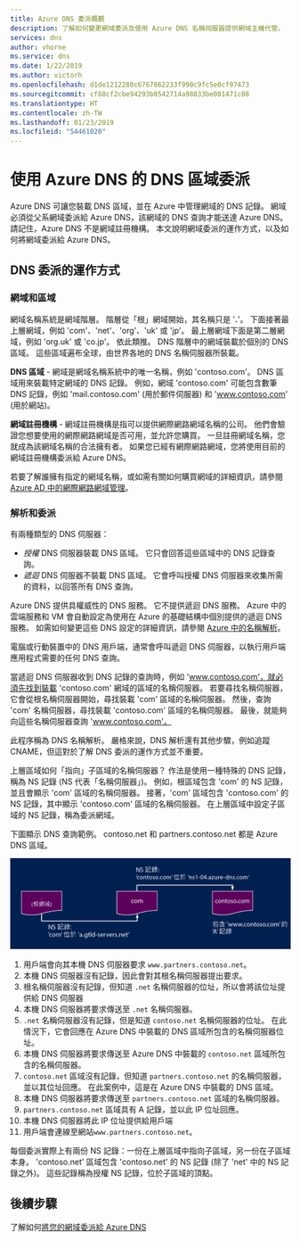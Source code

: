 ```yaml
---
title: Azure DNS 委派概觀
description: 了解如何變更網域委派及使用 Azure DNS 名稱伺服器提供網域主機代管。
services: dns
author: vhorne
ms.service: dns
ms.date: 1/22/2019
ms.author: victorh
ms.openlocfilehash: d1de1212280c6767862233f990c9fc5e0cf97473
ms.sourcegitcommit: cf88cf2cbe94293b0542714a98833be001471c08
ms.translationtype: HT
ms.contentlocale: zh-TW
ms.lasthandoff: 01/23/2019
ms.locfileid: "54461020"
---
```

# <a name="delegation-of-dns-zones-with-azure-dns"></a>使用 Azure DNS 的 DNS 區域委派

Azure DNS 可讓您裝載 DNS 區域，並在 Azure 中管理網域的 DNS 記錄。 網域必須從父系網域委派給 Azure DNS，該網域的 DNS 查詢才能送達 Azure DNS。 請記住，Azure DNS 不是網域註冊機構。 本文說明網域委派的運作方式，以及如何將網域委派給 Azure DNS。

## <a name="how-dns-delegation-works"></a>DNS 委派的運作方式

### <a name="domains-and-zones"></a>網域和區域

網域名稱系統是網域階層。 階層從「根」網域開始，其名稱只是 '**.**'。  下面接著最上層網域，例如 'com'、'net'、'org'、'uk' 或 'jp'。  最上層網域下面是第二層網域，例如 'org.uk' 或 'co.jp'。  依此類推。 DNS 階層中的網域裝載於個別的 DNS 區域。 這些區域遍布全球，由世界各地的 DNS 名稱伺服器所裝載。

**DNS 區域** - 網域是網域名稱系統中的唯一名稱，例如 'contoso.com'。 DNS 區域用來裝載特定網域的 DNS 記錄。 例如，網域 'contoso.com' 可能包含數筆 DNS 記錄，例如 'mail.contoso.com' (用於郵件伺服器) 和 'www.contoso.com' (用於網站)。

**網域註冊機構** - 網域註冊機構是指可以提供網際網路網域名稱的公司。 他們會驗證您想要使用的網際網路網域是否可用，並允許您購買。 一旦註冊網域名稱，您就成為該網域名稱的合法擁有者。 如果您已經有網際網路網域，您將使用目前的網域註冊機構委派給 Azure DNS。

若要了解誰擁有指定的網域名稱，或如需有關如何購買網域的詳細資訊，請參閱 [Azure AD 中的網際網路網域管理](https://msdn.microsoft.com/library/azure/hh969248.aspx)。

### <a name="resolution-and-delegation"></a>解析和委派

有兩種類型的 DNS 伺服器：

* *授權* DNS 伺服器裝載 DNS 區域。 它只會回答這些區域中的 DNS 記錄查詢。
* *遞迴* DNS 伺服器不裝載 DNS 區域。 它會呼叫授權 DNS 伺服器來收集所需的資料，以回答所有 DNS 查詢。

Azure DNS 提供具權威性的 DNS 服務。  它不提供遞迴 DNS 服務。 Azure 中的雲端服務和 VM 會自動設定為使用在 Azure 的基礎結構中個別提供的遞迴 DNS 服務。 如需如何變更這些 DNS 設定的詳細資訊，請參閱 [Azure 中的名稱解析](../virtual-network/virtual-networks-name-resolution-for-vms-and-role-instances.md#name-resolution-that-uses-your-own-dns-server)。

電腦或行動裝置中的 DNS 用戶端，通常會呼叫遞迴 DNS 伺服器，以執行用戶端應用程式需要的任何 DNS 查詢。

當遞迴 DNS 伺服器收到 DNS 記錄的查詢時，例如 'www.contoso.com'，就必須先找到裝載 'contoso.com' 網域的區域的名稱伺服器。 若要尋找名稱伺服器，它會從根名稱伺服器開始，尋找裝載 'com' 區域的名稱伺服器。 然後，查詢 'com' 名稱伺服器，尋找裝載 'contoso.com' 區域的名稱伺服器。  最後，就能夠向這些名稱伺服器查詢 'www.contoso.com'。

此程序稱為 DNS 名稱解析。 嚴格來說，DNS 解析還有其他步驟，例如追蹤 CNAME，但這對於了解 DNS 委派的運作方式並不重要。

上層區域如何「指向」子區域的名稱伺服器？ 作法是使用一種特殊的 DNS 記錄，稱為 NS 記錄 (NS 代表「名稱伺服器」)。 例如，根區域包含 'com' 的 NS 記錄，並且會顯示 'com' 區域的名稱伺服器。 接著，'com' 區域包含 'contoso.com' 的 NS 記錄，其中顯示 'contoso.com' 區域的名稱伺服器。 在上層區域中設定子區域的 NS 記錄，稱為委派網域。

下圖顯示 DNS 查詢範例。 contoso.net 和 partners.contoso.net 都是 Azure DNS 區域。

![Dns-nameserver](./media/dns-domain-delegation/image1.png)

1. 用戶端會向其本機 DNS 伺服器要求 `www.partners.contoso.net`。
2. 本機 DNS 伺服器沒有記錄，因此會對其根名稱伺服器提出要求。
3. 根名稱伺服器沒有記錄，但知道 `.net` 名稱伺服器的位址，所以會將該位址提供給 DNS 伺服器
4. 本機 DNS 伺服器將要求傳送至 `.net` 名稱伺服器。
5. `.net` 名稱伺服器沒有記錄，但是知道 `contoso.net` 名稱伺服器的位址。 在此情況下，它會回應在 Azure DNS 中裝載的 DNS 區域所包含的名稱伺服器位址。
6. 本機 DNS 伺服器將要求傳送至 Azure DNS 中裝載的 `contoso.net` 區域所包含的名稱伺服器。
7. `contoso.net` 區域沒有記錄，但知道 `partners.contoso.net` 的名稱伺服器，並以其位址回應。 在此案例中，這是在 Azure DNS 中裝載的 DNS 區域。
8. 本機 DNS 伺服器將要求傳送至 `partners.contoso.net` 區域的名稱伺服器。
9. `partners.contoso.net` 區域具有 A 記錄，並以此 IP 位址回應。
10. 本機 DNS 伺服器將此 IP 位址提供給用戶端
11. 用戶端會連線至網站`www.partners.contoso.net`。

每個委派實際上有兩份 NS 記錄：一份在上層區域中指向子區域，另一份在子區域本身。 'contoso.net' 區域包含 'contoso.net' 的 NS 記錄 (除了 'net' 中的 NS 記錄之外)。 這些記錄稱為授權 NS 記錄，位於子區域的頂點。

## <a name="next-steps"></a>後續步驟

了解如何[將您的網域委派給 Azure DNS](dns-delegate-domain-azure-dns.md)

